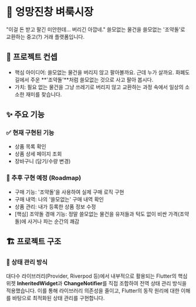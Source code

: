 # 🌟 엉망진창 벼룩시장
"이걸 돈 받고 팔긴 미안한데... 버리긴 아깝네."
쓸모없는 물건을 쓸모없는 '조약돌'로 교환하는 중고(?) 거래 플랫폼입니다.

## 🎯 프로젝트 컨셉
- 핵심 아이디어: 쓸모없는 물건을 버리지 않고 팔아볼까요. 근데 누가 살까요. 화폐도 길에서 주운 **'조약돌'**처럼 쓸모없는 것으로 사고 팔아 봅시다.
- 가치: 필요 없는 물건을 그냥 쓰레기로 버리지 않고 교환하는 과정 속에서 일상의 소소한 재미를 찾습니다.

## ✨ 주요 기능
### ✅ 현재 구현된 기능
- 상품 목록 확인
- 상품 상세 페이지 조회
- 장바구니 (담기/수량 변경)

### 🚧 추후 구현 예정 (Roadmap)
- 구매 기능: '조약돌'을 사용하여 실제 구매 로직 구현
- 구매 내역: 나의 '쓸모없는' 구매 내역 확인
- 상품 관리: 내가 등록한 상품 정보 수정
- [핵심] 조약돌 경매 기능: 정말 쓸모없는 물건을 유저들과 턱도 없이 비싼 가격(조약돌)에 사거나 파는 순간의 쾌감

## 🏗️ 프로젝트 구조
### 🔄 상태 관리 방식
대다수 라이브러리(Provider, Riverpod 등)에서 내부적으로 활용되는 Flutter의 핵심 위젯 **InheritedWidget**과 **ChangeNotifier**를 직접 조합하여 전역 상태 관리 방식을 적용했습니다. 이를 통해 라이브러리 의존성을 줄이고, Flutter의 동작 원리에 대한 이해를 바탕으로 최적화된 상태 관리를 구현합니다.
